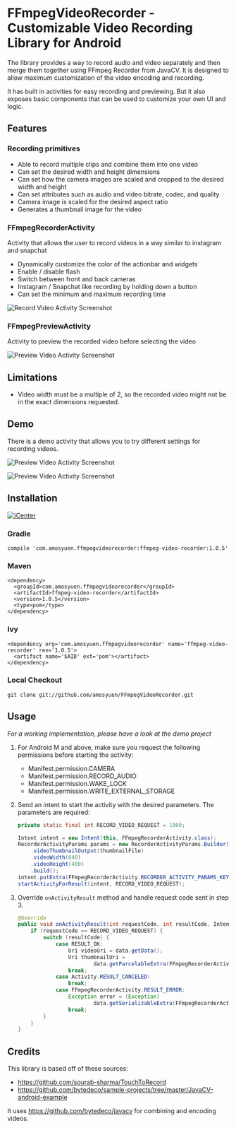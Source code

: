 # FFmpegVideoRecorder - Customizable Video Recording Library for Android

The library provides a way to record audio and video separately and then merge them together using FFmpeg Recorder from JavaCV. It is designed to allow maximum customization of the video encoding and recording.

It has built in activities for easy recording and previewing. But it also exposes basic components that can be used to customize your own UI and logic.

## Features

### Recording primitives

- Able to record multiple clips and combine them into one video
- Can set the desired width and height dimensions
- Can set how the camera images are scaled and cropped to the desired width and height
- Can set attributes such as audio and video bitrate, codec, and quality
- Camera image is scaled for the desired aspect ratio
- Generates a thumbnail image for the video

### FFmpegRecorderActivity

Activity that allows the user to record videos in a way similar to instagram and snapchat

- Dynamically customize the color of the actionbar and widgets 
- Enable / disable flash
- Switch between front and back cameras
- Instagram / Snapchat like recording by holding down a button
- Can set the minimum and maximum recording time

![Record Video Activity Screenshot](./screenshots/record_video_activity.png "Record Video Activity")

### FFmpegPreviewActivity

Activity to preview the recorded video before selecting the video

![Preview Video Activity Screenshot](./screenshots/preview_video_activity.png "Preview Video Activity")

## Limitations

- Video width must be a multiple of 2, so the recorded video might not be in the exact dimensions requested.

## Demo

There is a demo activity that allows you to try different settings for recording videos.

![Preview Video Activity Screenshot](./screenshots/demo_recording_options.png "Demo Recording Options Activity")

![Preview Video Activity Screenshot](./screenshots/demo_results.png "Demo Recorded Videos")

## Installation

[![jCenter](https://api.bintray.com/packages/amosyuen/maven/FFmpegVideoRecorder/images/download.svg) ](https://bintray.com/amosyuen/maven/FFmpegVideoRecorder/_latestVersion)

### Gradle

```
compile 'com.amosyuen.ffmpegvideorecorder:ffmpeg-video-recorder:1.0.5'
```

### Maven

```
<dependency>
  <groupId>com.amosyuen.ffmpegvideorecorder</groupId>
  <artifactId>ffmpeg-video-recorder</artifactId>
  <version>1.0.5</version>
  <type>pom</type>
</dependency>
```

### Ivy

```
<dependency org='com.amosyuen.ffmpegvideorecorder' name='ffmpeg-video-recorder' rev='1.0.5'>
  <artifact name='$AID' ext='pom'></artifact>
</dependency>
```

### Local Checkout

```
git clone git://github.com/amosyuen/FFmpegVideoRecorder.git
```

## Usage

*For a working implementation, please have a look at the demo project*

1. For Android M and above, make sure you request the following permissions before starting the activity:

    - Manifest.permission.CAMERA
    - Manifest.permission.RECORD_AUDIO
    - Manifest.permission.WAKE_LOCK
    - Manifest.permission.WRITE_EXTERNAL_STORAGE

3. Send an intent to start the activity with the desired parameters. The parameters are required:

	```java
	private static final int RECORD_VIDEO_REQUEST = 1000;

	Intent intent = new Intent(this, FFmpegRecorderActivity.class);
	RecorderActivityParams params = new RecorderActivityParams.Builder(videoFile)
        .videoThumbnailOutput(thumbnailFile)
        .videoWidth(640)
        .videoHeight(480)
        .build();
    intent.putExtra(FFmpegRecorderActivity.RECORDER_ACTIVITY_PARAMS_KEY, params);
    startActivityForResult(intent, RECORD_VIDEO_REQUEST);
    ```

4. Override `onActivityResult` method and handle request code sent in step 3.

    ```java
    @Override
    public void onActivityResult(int requestCode, int resultCode, Intent data) {
        if (requestCode == RECORD_VIDEO_REQUEST) {
            switch (resultCode) {
                case RESULT_OK:
                    Uri videoUri = data.getData();
                    Uri thumbnailUri =
                            data.getParcelableExtra(FFmpegRecorderActivity.THUMBNAIL_URI_KEY);
                    break;
                case Activity.RESULT_CANCELED:
                    break;
                case FFmpegRecorderActivity.RESULT_ERROR:
                    Exception error = (Exception)
                            data.getSerializableExtra(FFmpegRecorderActivity.ERROR_PATH_KEY);
                    break;
            }
        }
    }
    ```

## Credits

This library is based off of these sources:

- https://github.com/sourab-sharma/TouchToRecord
- https://github.com/bytedeco/sample-projects/tree/master/JavaCV-android-example

It uses https://github.com/bytedeco/javacv for combining and encoding videos.

